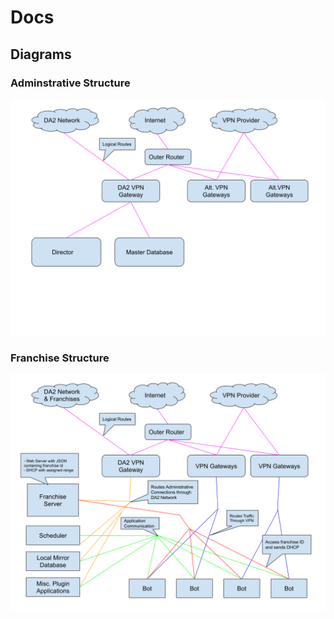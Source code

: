 # Docs

## Diagrams

### Adminstrative Structure
<img src='https://raw.githubusercontent.com/DA2Botnet/Docs/main/images/DA2%20Administrative%20Structure.svg'>

### Franchise Structure
<img src='https://raw.githubusercontent.com/DA2Botnet/Docs/main/images/DA2%20Franchise%20Structure.svg'>
